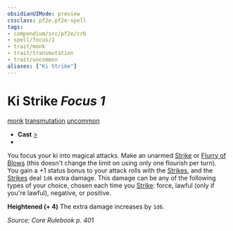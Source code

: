 ```yaml
---
obsidianUIMode: preview
cssclass: pf2e,pf2e-spell
tags:
- compendium/src/pf2e/crb
- spell/focus/1
- trait/monk
- trait/transmutation
- trait/uncommon
aliases: ["Ki Strike"]
---
```

# Ki Strike *Focus 1*   
[monk](Reference/Rules/Traits/monk.md "Monk Class Trait")  [transmutation](transmutation.md "Transmutation School Trait")  [uncommon](uncommon.md "Uncommon Rarity Trait")  

- **Cast** [>](chapter-9-playing-the-game.md#Actions "Single Action") 
- 

You focus your ki into magical attacks. Make an unarmed [Strike](strike.md) or [Flurry of Blows](flurry-of-blows.md) (this doesn't change the limit on using only one flourish per turn). You gain a +1 status bonus to your attack rolls with the [Strikes](strike.md), and the [Strikes](strike.md) deal `1d6` extra damage. This damage can be any of the following types of your choice, chosen each time you [Strike](strike.md): force, lawful (only if you're lawful), negative, or positive.

**Heightened (+ 4)** The extra damage increases by `1d6`.

*Source: Core Rulebook p. 401*